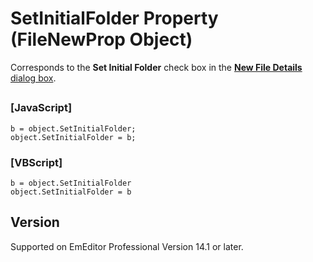 # SetInitialFolder Property (FileNewProp Object)

Corresponds to the **Set Initial Folder** check box in the
[**New File Details** dialog box](../../dlg/properties/file/new_details/index).

## 

### \[JavaScript\]

```
b = object.SetInitialFolder;
object.SetInitialFolder = b;
```

### \[VBScript\]

```
b = object.SetInitialFolder
object.SetInitialFolder = b
```

## Version

Supported on EmEditor Professional Version 14.1 or later.
